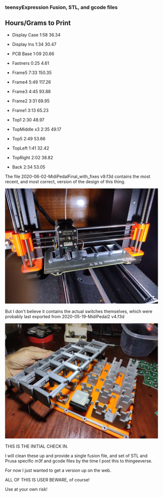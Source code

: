 ### teensyExpression Fusion, STL, and gcode files

## Hours/Grams to Print

- Display Case	1:58	36.34
- Display Ins	1:34	30.47
- PCB Base		1:09	20.66
- Fastners		0:25	4.61

- Frame5 		7:33	150.35
- Frame4		5:49	117.26
- Frame3		4:45	93.88
- Frame2		3:31	69.95
- Frame1		3:13	65.23
- Top1			2:30	48.97
- TopMiddle x3	2:35	49.17
- Top5			2:49	53.66
- TopLeft		1:41	32.42
- TopRight		2:02	38.82
- Back			2:34	53.05



The file 2020-06-02-MidiPedalFinal_with_fixes v9.f3d contains the most recent, and
most correct, version of the design of this thing.

[![3d-printing.jpg](images/3d-printing.jpg)](images/3d-printing.big.jpg)


But I don't believe it contains the actual switches themselves, which were
probably last exported from 2020-05-19-MidiPedal2 v4.f3d

[![3d-base.jpg](images/3d-base.jpg)](images/3d-base.big.jpg)


THIS IS THE INITIAL CHECK IN.

I will clean these up and provide a single fusion file, and set of STL
and Prusa specific m3f and gcode files by the time I post this to
thingeeverse.

For now I just wanted to get a version up on the web.

ALL OF THIS IS USER BEWARE, of course!

Use at your own risk!
